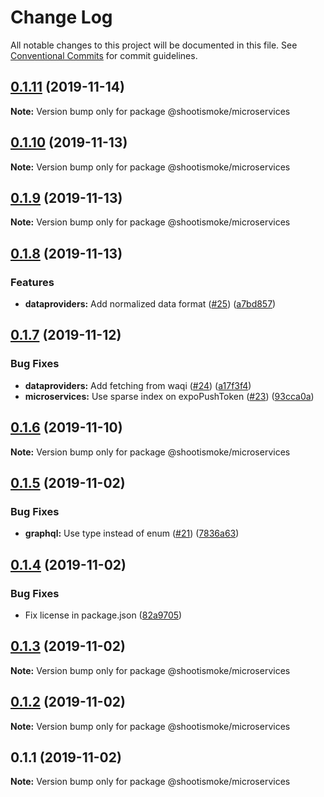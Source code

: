 # Change Log

All notable changes to this project will be documented in this file.
See [Conventional Commits](https://conventionalcommits.org) for commit guidelines.

## [0.1.11](https://github.com/shootismoke/backend/compare/v0.1.10...v0.1.11) (2019-11-14)

**Note:** Version bump only for package @shootismoke/microservices





## [0.1.10](https://github.com/shootismoke/backend/compare/v0.1.9...v0.1.10) (2019-11-13)

**Note:** Version bump only for package @shootismoke/microservices





## [0.1.9](https://github.com/shootismoke/backend/compare/v0.1.8...v0.1.9) (2019-11-13)

**Note:** Version bump only for package @shootismoke/microservices





## [0.1.8](https://github.com/shootismoke/backend/compare/v0.1.7...v0.1.8) (2019-11-13)


### Features

* **dataproviders:** Add normalized data format ([#25](https://github.com/shootismoke/backend/issues/25)) ([a7bd857](https://github.com/shootismoke/backend/commit/a7bd857603c43171f761b0c9a1e61949a828c723))





## [0.1.7](https://github.com/shootismoke/backend/compare/v0.1.6...v0.1.7) (2019-11-12)


### Bug Fixes

* **dataproviders:** Add fetching from waqi ([#24](https://github.com/shootismoke/backend/issues/24)) ([a17f3f4](https://github.com/shootismoke/backend/commit/a17f3f4e7ffda5fab5e3a7a01d57a55eaa9740eb))
* **microservices:** Use sparse index on expoPushToken ([#23](https://github.com/shootismoke/backend/issues/23)) ([93cca0a](https://github.com/shootismoke/backend/commit/93cca0a28fdda50710b1d939711be73b4fe72f12))





## [0.1.6](https://github.com/shootismoke/backend/compare/v0.1.5...v0.1.6) (2019-11-10)

**Note:** Version bump only for package @shootismoke/microservices





## [0.1.5](https://github.com/shootismoke/backend/compare/v0.1.4...v0.1.5) (2019-11-02)


### Bug Fixes

* **graphql:** Use type instead of enum ([#21](https://github.com/shootismoke/backend/issues/21)) ([7836a63](https://github.com/shootismoke/backend/commit/7836a63ab0ffdd3da953ebf81aabbabc71f4a507))





## [0.1.4](https://github.com/shootismoke/backend/compare/v0.1.3...v0.1.4) (2019-11-02)


### Bug Fixes

* Fix license in package.json ([82a9705](https://github.com/shootismoke/backend/commit/82a97056115e1bb6ff751f372627e0e01eb12481))





## [0.1.3](https://github.com/shootismoke/backend/compare/v0.1.2...v0.1.3) (2019-11-02)

**Note:** Version bump only for package @shootismoke/microservices





## [0.1.2](https://github.com/shootismoke/backend/compare/v0.1.1...v0.1.2) (2019-11-02)

**Note:** Version bump only for package @shootismoke/microservices





## 0.1.1 (2019-11-02)

**Note:** Version bump only for package @shootismoke/microservices
